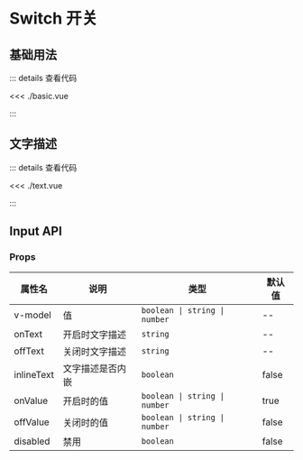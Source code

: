 <script setup lang="ts">
import Basic from './basic.vue'
import Text from './text.vue'

</script>

# Switch 开关

## 基础用法

<Basic />

::: details 查看代码

<<< ./basic.vue

:::

## 文字描述

<Text />

::: details 查看代码

<<< ./text.vue

:::

## Input API

### Props

| 属性名      | 说明             | 类型                          | 默认值     |
| ----------- | ---------------- | ----------------------------- | ---------- |
| v-model     | 值               | `boolean \| string \| number` | --         |
| onText      | 开启时文字描述   | `string`                      | --         |
| offText     | 关闭时文字描述   | `string`                      | --         |
| inlineText  | 文字描述是否内嵌 | `boolean`                     | false      |
| onValue     | 开启时的值       | `boolean \| string \| number` | true       |
| offValue    | 关闭时的值       | `boolean \| string \| number` | false      |
| disabled    | 禁用            | `boolean`                 | false   |
